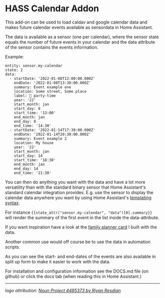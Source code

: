 # HASS Calendar Addon

This add-on can be used to load caldav and google calendar data and makes future calendar events available as sensordata in Home Assistant.

The data is available as a sensor (one per calendar), where the sensor state equals the number of future events in your calendar and the data attribute of the sensor contains the events information.

Example:

```
entity: sensor.my-calendar
state: 2
data:
  - startDate: '2022-01-08T12:00:00.000Z'
    endDate: '2022-01-08T13:30:00.000Z'
    summary: Event example one
    location: Some street, Some place
    label: 🎉 party-time
    year: '22'
    start_month: jan
    start_day: 8
    start_time: '13:00'
    end_month: jan
    end_day: 8
    end_time: '14:30'
  - startDate: '2022-01-14T17:30:00.000Z'
    endDate: '2022-01-14T20:30:00.000Z'
    summary: Event example 2
    location: My house
    year: '22'
    start_month: jan
    start_day: 14
    start_time: '18:30'
    end_month: jan
    end_day: 14
    end_time: '21:30'
```

You can then do anything you want with the data and have a lot more versatility than with the standard binary sensor that Home Assistant's standard calendar integration provides. E.g. use the sensor to display the calendar data anywhere you want by using Home Assistant's [templating syntax](https://www.home-assistant.io/docs/configuration/templating/).

For instance `{{state_attr("sensor.my-calendar", "data")[0].summary}}` will render the summary of the first event in the list inside the data-attribute. 

If you want inspiration have a look at the [family planner card]() I built with the data.

Another common use would off course be to use the data in automation scripts.

As you can see the start- and end-dates of the events are also available in split up form to make it easier to work with the data.

For installation and configuration information see the DOCS.md file (on github) or click the docs tab (when reading this in Home Assistant.)

---

_logo attribution: [Noun Project 4485373 by Riyan Resdian]( https://thenounproject.com/icon/calendar-4485373/)_
